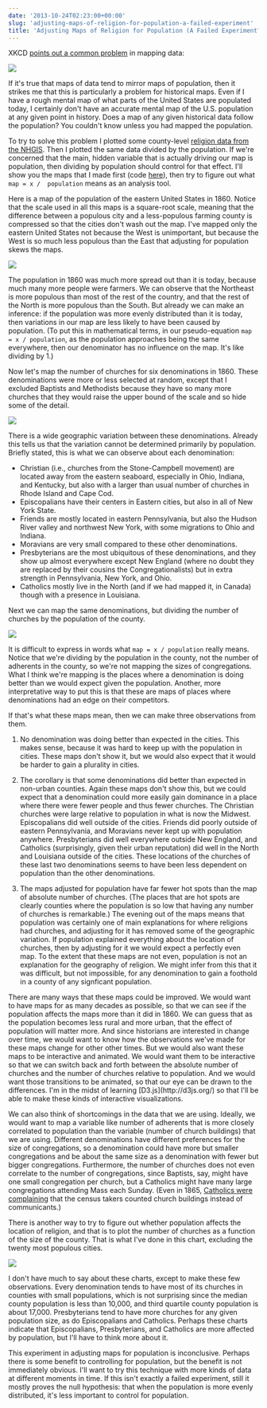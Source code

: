 ```yaml
---
date: '2013-10-24T02:23:00+00:00'
slug: 'adjusting-maps-of-religion-for-population-a-failed-experiment'
title: 'Adjusting Maps of Religion for Population (A Failed Experiment?)'
---
```


XKCD [points out a common problem](http://xkcd.com/1138/) in mapping data:

<img class="center" src="https://i2.wp.com/imgs.xkcd.com/comics/heatmap.png?w=739" data-recalc-dims="1" />

If it's true that maps of data tend to mirror maps of population, then it strikes me that this is particularly a problem for historical maps. Even if I have a rough mental map of what parts of the United States are populated today, I certainly don't have an accurate mental map of the U.S. population at any given point in history. Does a map of any given historical data follow the population? You couldn't know unless you had mapped the population.

To try to solve this problem I plotted some county-level [religion data from the NHGIS](http://usreligion.blogspot.com/2013/10/historical-religion-data-in-nhgis-and.html). Then I plotted the same data divided by the population. If we're concerned that the main, hidden variable that is actually driving our map is population, then dividing by population should control for that effect. I'll show you the maps that I made first (code [here](https://github.com/lmullen/nhgis-explore/tree/2013-10-24-blog-post)), then try to figure out what `map = x /  population` means as an analysis tool.

Here is a map of the population of the eastern United States in 1860. Notice that the scale used in all this maps is a square-root scale, meaning that the difference between a populous city and a less-populous farming county is compressed so that the cities don't wash out the map. I've mapped only the eastern United States not because the West is unimportant, but because the West is so much less populous than the East that adjusting for population skews the maps.

<img class="center" src="/downloads/post/2013-10-24-us-population.png" />

The population in 1860 was much more spread out than it is today, because much many more people were farmers. We can observe that the Northeast is more populous than most of the rest of the country, and that the rest of the North is more populous than the South. But already we can make an inference: if the population was more evenly distributed than it is today, then variations in our map are less likely to have been caused by population. (To put this in mathematical terms, in our pseudo-equation `map = x / population`, as the population approaches being the same everywhere, then our denominator has no influence on the map. It's like dividing by 1.)

Now let's map the number of churches for six denominations in 1860. These denominations were more or less selected at random, except that I excluded Baptists and Methodists because they have so many more churches that they would raise the upper bound of the scale and so hide some of the detail.

<img class="center" src="/downloads/post/2013-10-24-churches-absolute.png" />

There is a wide geographic variation between these denominations. Already this tells us that the variation cannot be determined primarily by population. Briefly stated, this is what we can observe about each denomination:

-   Christian (i.e., churches from the Stone-Campbell movement) are located away from the eastern seaboard, especially in Ohio, Indiana, and Kentucky, but also with a larger than usual number of churches in Rhode Island and Cape Cod.
-   Episcopalians have their centers in Eastern cities, but also in all of New York State.
-   Friends are mostly located in eastern Pennsylvania, but also the Hudson River valley and northwest New York, with some migrations to Ohio and Indiana.
-   Moravians are very small compared to these other denominations.
-   Presbyterians are the most ubiquitous of these denominations, and they show up almost everywhere except New England (where no doubt they are replaced by their cousins the Congregationalists) but in extra strength in Pennsylvania, New York, and Ohio.
-   Catholics mostly live in the North (and if we had mapped it, in Canada) though with a presence in Louisiana.

Next we can map the same denominations, but dividing the number of churches by the population of the county.

<img class="center" src="/downloads/post/2013-10-24-churches-relative.png" />

It is difficult to express in words what `map = x / population` really means. Notice that we're dividing by the population in the county, not the number of adherents in the county, so we're not mapping the sizes of congregations. What I think we're mapping is the places where a denomination is doing better than we would expect given the population. Another, more interpretative way to put this is that these are maps of places where denominations had an edge on their competitors.

If that's what these maps mean, then we can make three observations from them.

<ol type="1">
<li>
<p>
No denomination was doing better than expected in the cities. This makes sense, because it was hard to keep up with the population in cities. These maps don't show it, but we would also expect that it would be harder to gain a plurality in cities.
</p>
</li>
<li>
<p>
The corollary is that some denominations did better than expected in non-urban counties. Again these maps don't show this, but we could expect that a denomination could more easily gain dominance in a place where there were fewer people and thus fewer churches. The Christian churches were large relative to population in what is now the Midwest. Episcopalians did well outside of the cities. Friends did poorly outside of eastern Pennsylvania, and Moravians never kept up with population anywhere. Presbyterians did well everywhere outside New England, and Catholics (surprisingly, given their urban reputation) did well in the North and Louisiana outside of the cities. These locations of the churches of these last two denominations seems to have been less dependent on population than the other denominations.
</p>
</li>
<li>
<p>
The maps adjusted for population have far fewer hot spots than the map of absolute number of churches. (The places that are hot spots are clearly counties where the population is so low that having any number of churches is remarkable.) The evening out of the maps means that population was certainly one of main explanations for where religions had churches, and adjusting for it has removed some of the geographic variation. If population explained everything about the location of churches, then by adjusting for it we would expect a perfectly even map. To the extent that these maps are not even, population is not an explanation for the geography of religion. We might infer from this that it was difficult, but not impossible, for any denomination to gain a foothold in a county of any signficant population.
</p>
</li>
</ol>
There are many ways that these maps could be improved. We would want to have maps for as many decades as possible, so that we can see if the population affects the maps more than it did in 1860. We can guess that as the population becomes less rural and more urban, that the effect of population will matter more. And since historians are interested in change over time, we would want to know how the observations we've made for these maps change for other other times. But we would also want these maps to be interactive and animated. We would want them to be interactive so that we can switch back and forth between the absolute number of churches and the number of churches relative to population. And we would want those transitions to be animated, so that our eye can be drawn to the differences. I'm in the midst of learning [D3.js](http://d3js.org/) so that I'll be able to make these kinds of interactive visualizations.

We can also think of shortcomings in the data that we are using. Ideally, we would want to map a variable like number of adherents that is more closely correlated to population than the variable (number of church buildings) that we are using. Different denominations have different preferences for the size of congregations, so a denomination could have more but smaller congregations and be about the same size as a denomination with fewer but bigger congregations. Furthermore, the number of churches does not even correlate to the number of congregations, since Baptists, say, might have one small congregation per church, but a Catholics might have many large congregations attending Mass each Sunday. (Even in 1865, [Catholics were complaining](http://quod.lib.umich.edu/m/moajrnl/bac8387.0001.001/5:3?rgn=full+text;view=image) that the census takers counted church buildings instead of communicants.)

There is another way to try to figure out whether population affects the location of religion, and that is to plot the number of churches as a function of the size of the county. That is what I've done in this chart, excluding the twenty most populous cities.

<img class="center" src="/downloads/post/2013-10-24-churches-charts.png" />

I don't have much to say about these charts, except to make these few observations. Every denomination tends to have most of its churches in counties with small populations, which is not surprising since the median county population is less than 10,000, and third quartile county population is about 17,000. Presbyterians tend to have more churches for any given population size, as do Episcopalians and Catholics. Perhaps these charts indicate that Episcopalians, Presbyterians, and Catholics are more affected by population, but I'll have to think more about it.

This experiment in adjusting maps for population is inconclusive. Perhaps there is some benefit to controlling for population, but the benefit is not immediately obvious. I'll want to try this technique with more kinds of data at different moments in time. If this isn't exactly a failed experiment, still it mostly proves the null hypothesis: that when the population is more evenly distributed, it's less important to control for population.
